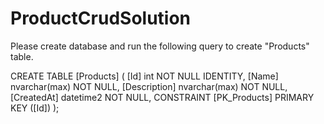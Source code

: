 # ProductCrudSolution
 
Please create database and run the following query to create "Products" table.

CREATE TABLE [Products] (
    [Id] int NOT NULL IDENTITY,
    [Name] nvarchar(max) NOT NULL,
    [Description] nvarchar(max) NOT NULL,
    [CreatedAt] datetime2 NOT NULL,
    CONSTRAINT [PK_Products] PRIMARY KEY ([Id])
);
